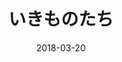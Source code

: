 ---
title: "いきものたち"
link: "/feature/pretty-little-things/"
img: "/content/images/thumb_pretty-little-things.jpg"
date: "2018-03-20"
summary: "魚、鳥、動物、蝶、草花など。小さな銅版画で描く愛くるしいいきものたち。"
bg: "#fff"
color: "hsl(10, 50%, 35%)"
---